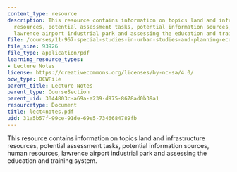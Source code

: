 ```yaml
---
content_type: resource
description: This resource contains information on topics land and infrastructure
  resources, potential assessment tasks, potential information sources, human resources,
  lawrence airport industrial park and assessing the education and training system.
file: /courses/11-967-special-studies-in-urban-studies-and-planning-economic-development-planning-skills-january-iap-2007/31a5b57f99ce91de69e57346684789fb_lect4notes.pdf
file_size: 93926
file_type: application/pdf
learning_resource_types:
- Lecture Notes
license: https://creativecommons.org/licenses/by-nc-sa/4.0/
ocw_type: OCWFile
parent_title: Lecture Notes
parent_type: CourseSection
parent_uid: 3044803c-a69a-a239-d975-8678ad0b39a1
resourcetype: Document
title: lect4notes.pdf
uid: 31a5b57f-99ce-91de-69e5-7346684789fb
---
```

This resource contains information on topics land and infrastructure resources, potential assessment tasks, potential information sources, human resources, lawrence airport industrial park and assessing the education and training system.